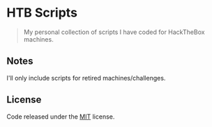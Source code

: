 # HTB Scripts

> My personal collection of scripts I have coded for HackTheBox machines.

## Notes

I'll only include scripts for retired machines/challenges.

## License

Code released under the [MIT](LICENSE) license.
